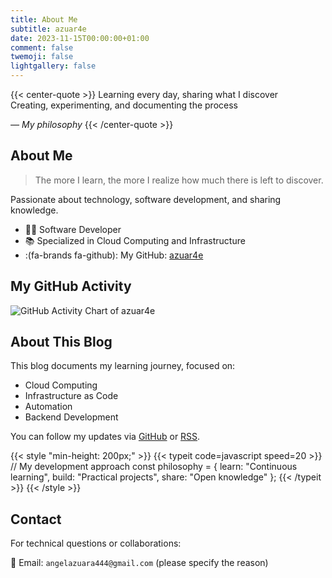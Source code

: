 ```yaml
---
title: About Me
subtitle: azuar4e
date: 2023-11-15T00:00:00+01:00
comment: false
twemoji: false
lightgallery: false
---
```


{{< center-quote >}}
Learning every day, sharing what I discover\
Creating, experimenting, and documenting the process

_— My philosophy_
{{< /center-quote >}}

## About Me

> The more I learn, the more I realize how much there is left to discover.

Passionate about technology, software development, and sharing knowledge.

- 👨‍💻 Software Developer  
- 📚 Specialized in Cloud Computing and Infrastructure  
- :(fa-brands fa-github): My GitHub: [azuar4e](https://github.com/azuar4e)

## My GitHub Activity

![GitHub Activity Chart of azuar4e](https://ghchart.rshah.org/azuar4e)

## About This Blog

This blog documents my learning journey, focused on:
- Cloud Computing
- Infrastructure as Code
- Automation
- Backend Development

You can follow my updates via [GitHub](https://github.com/azuar4e) or [RSS](/index.xml).

{{< style "min-height: 200px;" >}}
{{< typeit code=javascript speed=20 >}}
// My development approach
const philosophy = {
  learn: "Continuous learning",
  build: "Practical projects",
  share: "Open knowledge"
};
{{< /typeit >}}
{{< /style >}}

## Contact

For technical questions or collaborations:

📮 Email: `angelazuara444@gmail.com` (please specify the reason)
